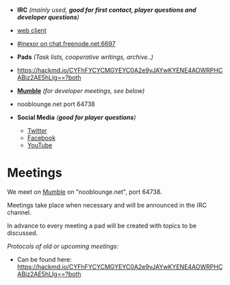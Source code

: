 * **IRC** _(mainly used, **good for first contact, player questions and developer questions**)_
 * [web client](https://webchat.freenode.net/?channels=#inexor)
 * [#inexor on chat.freenode.net:6697](irc://chat.freenode.net:6697/#inexor)

* **Pads** _(Task lists, cooperative writings, archive..)_
 * https://hackmd.io/CYFhFYCYCMGYEYC0A2e9yJAYwKYENE4AOWRPHCABiz2AE5hLIg==?both

* [**Mumble**](https://www.mumble.info/) _(for developer meetings, see below)_
 * nooblounge.net port 64738

* **Social Media** _(**good for player questions**)_
  * [Twitter](https://twitter.com/inexorgame)
  * [Facebook](https://www.facebook.com/inexorgame)
  * [YouTube](https://www.youtube.com/channel/UCKOcY8wxvWq8pGLcESSpfhw)

# Meetings

We meet on [Mumble](https://github.com/mumble-voip/mumble) on "nooblounge.net", port 64738.

Meetings take place when necessary and will be announced in the IRC channel.

In advance to every meeting a pad will be created with topics to be discussed.

_Protocols of old or upcoming meetings:_ 
* Can be found here: https://hackmd.io/CYFhFYCYCMGYEYC0A2e9yJAYwKYENE4AOWRPHCABiz2AE5hLIg==?both
